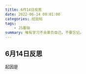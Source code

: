 ```yaml
---
title: 6月14日反思
date: 2022-06-14 09:01:00
categories: 经验帖
tags:
    - JS基础
summary: 唯有学习不会辜负自己，不要忘记。
---
```


## 6月14日反思

起因是








